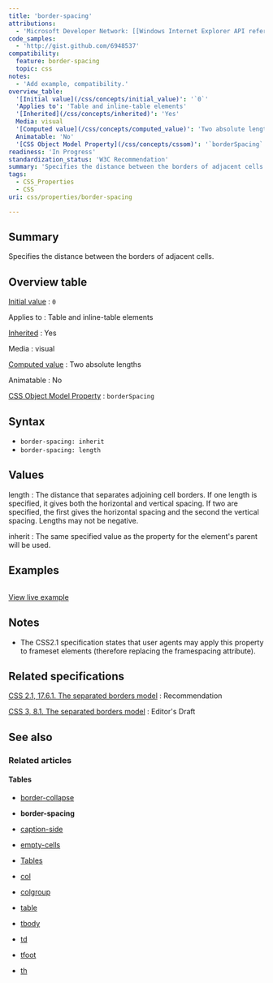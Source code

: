 ```yaml
---
title: 'border-spacing'
attributions:
  - 'Microsoft Developer Network: [[Windows Internet Explorer API reference](http://msdn.microsoft.com/en-us/library/ie/hh828809%28v=vs.85%29.aspx) Article]'
code_samples:
  - 'http://gist.github.com/6948537'
compatibility:
  feature: border-spacing
  topic: css
notes:
  - 'Add example, compatibility.'
overview_table:
  '[Initial value](/css/concepts/initial_value)': '`0`'
  'Applies to': 'Table and inline-table elements'
  '[Inherited](/css/concepts/inherited)': 'Yes'
  Media: visual
  '[Computed value](/css/concepts/computed_value)': 'Two absolute lengths'
  Animatable: 'No'
  '[CSS Object Model Property](/css/concepts/cssom)': '`borderSpacing`'
readiness: 'In Progress'
standardization_status: 'W3C Recommendation'
summary: 'Specifies the distance between the borders of adjacent cells.'
tags:
  - CSS_Properties
  - CSS
uri: css/properties/border-spacing

---
```

## Summary

Specifies the distance between the borders of adjacent cells.

## Overview table

[Initial value](/css/concepts/initial_value)
:   `0`

Applies to
:   Table and inline-table elements

[Inherited](/css/concepts/inherited)
:   Yes

Media
:   visual

[Computed value](/css/concepts/computed_value)
:   Two absolute lengths

Animatable
:   No

[CSS Object Model Property](/css/concepts/cssom)
:   `borderSpacing`

## Syntax

-   `border-spacing: inherit`
-   `border-spacing: length`

## Values

length
:   The distance that separates adjoining cell borders. If one length is specified, it gives both the horizontal and vertical spacing. If two are specified, the first gives the horizontal spacing and the second the vertical spacing. Lengths may not be negative.

inherit
:   The same specified value as the property for the element's parent will be used.

## Examples

``` html

```

[View live example](http://gist.github.com/6948537)

## Notes

-   The CSS2.1 specification states that user agents may apply this property to frameset elements (therefore replacing the framespacing attribute).

## Related specifications

[CSS 2.1, 17.6.1. The separated borders model](http://www.w3.org/TR/CSS2/tables.html#propdef-border-spacing)
:   Recommendation

[CSS 3, 8.1. The separated borders model](http://dev.w3.org/csswg/css3-tables/#border-spacing)
:   Editor's Draft

## See also

### Related articles

#### Tables

-   [border-collapse](/css/properties/border-collapse)

-   **border-spacing**

-   [caption-side](/css/properties/caption-side)

-   [empty-cells](/css/properties/empty-cells)

-   [Tables](/css/tables)

-   [col](/html/elements/col)

-   [colgroup](/html/elements/colgroup)

-   [table](/html/elements/table)

-   [tbody](/html/elements/tbody)

-   [td](/html/elements/td)

-   [tfoot](/html/elements/tfoot)

-   [th](/html/elements/th)
